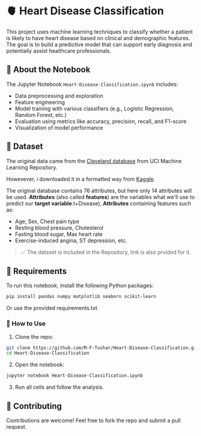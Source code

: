 # 🫀 Heart Disease Classification

This project uses machine learning techniques to classify whether a patient is likely to have heart disease based on clinical and demographic features. The goal is to build a predictive model that can support early diagnosis and potentially assist healthcare professionals.

## 📘 About the Notebook

The Jupyter Notebook `Heart-Disease-Classification.ipynb` includes:

- Data preprocessing and exploration  
- Feature engineering  
- Model training with various classifiers (e.g., Logistic Regression, Random Forest, etc.)  
- Evaluation using metrics like accuracy, precision, recall, and F1-score  
- Visualization of model performance

## 📂 Dataset

The original data came from the [Cleveland database](https://archive.ics.uci.edu/dataset/45/heart+disease) from UCI Machine Learning Repository.

Howevever, i downloaded it in a formatted way from [Kaggle](https://www.kaggle.com/datasets/sumaiyatasmeem/heart-disease-classification-dataset).

The original database contains 76 attributes, but here only 14 attributes will be used. **Attributes** (also called **features**) are the variables what we'll use to predict our **target variable**.t+Disease), **Attributes** containing features such as:

- Age, Sex, Chest pain type  
- Resting blood pressure, Cholesterol  
- Fasting blood sugar, Max heart rate  
- Exercise-induced angina, ST depression, etc.

> ✅ The dataset is included in the Repository, link is also prvided for it.

## 🧰 Requirements

To run this notebook, install the following Python packages:

```bash
pip install pandas numpy matplotlib seaborn scikit-learn
```
Or use the provided requirements.txt

### 🚀 How to Use
1. Clone the repo:
```bash
git clone https://github.com/M-F-Tushar/Heart-Disease-Classification.git
cd Heart-Disease-Classification
```
2. Open the notebook:
```bash
jupyter notebook Heart-Disease-Classification.ipynb
```
3. Run all cells and follow the analysis.
   
## 🤝 Contributing
Contributions are welcome! Feel free to fork the repo and submit a pull request.
